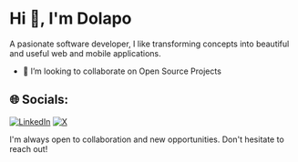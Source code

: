 # Hi 👋, I'm Dolapo

A pasionate software developer, I like transforming concepts into beautiful and useful web and mobile applications.
- 👯 I’m looking to collaborate on Open Source Projects

## 🌐 Socials:
[![LinkedIn](https://img.shields.io/badge/LinkedIn-%230077B5.svg?logo=linkedin&logoColor=white)](https://linkedin.com/in/dolapo-araoye-86ba31219/) [![X](https://img.shields.io/badge/X-black.svg?logo=X&logoColor=white)](https://x.com/_dolapoe) 

I'm always open to collaboration and new opportunities. Don't hesitate to reach out!


<!-- Proudly created with GPRM ( https://gprm.itsvg.in ) -->
